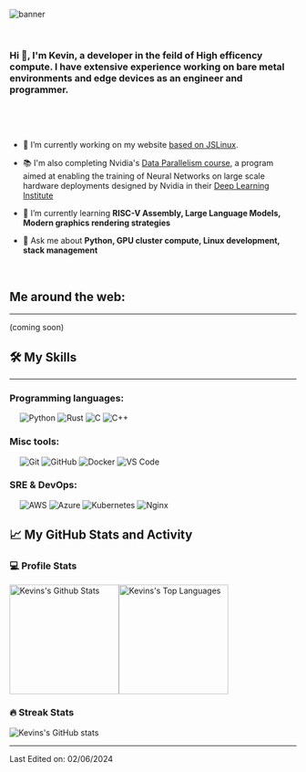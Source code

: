 
![banner](https://github.com/user-attachments/assets/677246cc-2104-49a7-a411-39c59cad582f)

&emsp;
<h3 align="left">Hi 👋, I'm Kevin, a developer in the feild of High efficency compute. I have extensive experience working on bare metal environments and edge devices as an engineer and programmer.</h3>
&emsp;

&emsp;

- 🔭 I’m currently working on my website [based on JSLinux](https://bellard.org/jslinux/tech.html). 
- 📚 I'm also completing Nvidia's [Data Parallelism course](https://learn.nvidia.com/courses/course-detail?course_id=course-v1:DLI+C-MG-01+V3), a program aimed at enabling the training of Neural Networks on large scale hardware deployments designed by Nvidia in their [Deep Learning Institute](https://learn.nvidia.com/)

- 🌱 I’m currently learning **RISC-V Assembly, Large Language Models, Modern graphics rendering strategies**

- 💬 Ask me about **Python, GPU cluster compute, Linux development, stack management**

&emsp;

## Me around the web:
-------------------

(coming soon)

## 🛠️ My Skills
-------------------

### Programming languages:
&emsp;
![Python](https://img.shields.io/badge/-Python-000?&logo=Python)
![Rust](https://img.shields.io/badge/-Rust-000?&logo=Rust)
![C](https://img.shields.io/badge/-C-000?&logo=c)
![C++](https://img.shields.io/badge/-C++-000?&logo=cplusplus)

### Misc tools:
&emsp;
![Git](https://img.shields.io/badge/-Git-000?&logo=Git)
![GitHub](https://img.shields.io/badge/-GitHub-000?&logo=GitHub)
![Docker](https://img.shields.io/badge/-Docker-000?&logo=Docker)
![VS Code](https://img.shields.io/badge/-VS%20Code-000?&logo=Visual-Studio-Code)

### SRE & DevOps:
&emsp;
![AWS](https://img.shields.io/badge/-AWS-000?&logo=Amazon-AWS)
![Azure](https://img.shields.io/badge/-Azure-000?&logo=Microsoft-Azure)
![Kubernetes](https://img.shields.io/badge/-Kubernetes-000?&logo=Kubernetes)
![Nginx](https://img.shields.io/badge/-Nginx-000?&logo=Nginx)

## 📈 My GitHub Stats and Activity

### 💻 Profile Stats

<img alt="Kevins's Github Stats" src="https://github-readme-stats.vercel.app/api/?username=bulutthecat&show_icons=true&include_all_commits=true&count_private=true&theme=react&hide_border=true&bg_color=1F222E&title_color=F85D7F&icon_color=F8D866" height="192px"/><img alt="Kevins's Top Languages" src="https://github-readme-stats.vercel.app/api/top-langs/?username=bulutthecat&langs_count=8&layout=compact&theme=react&hide_border=true&bg_color=1F222E&title_color=F85D7F&icon_color=F8D866" height="192px"/>


### 🔥 Streak Stats

![Kevins's GitHub stats](https://github-readme-streak-stats.herokuapp.com/?user=bulutthecat&theme=tokyonight)

------
Last Edited on: 02/06/2024
